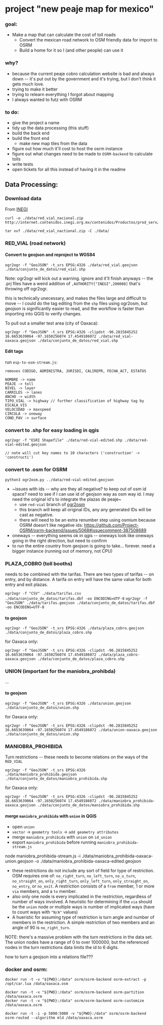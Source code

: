 # project "new peaje map for mexico"

### goal:
* Make a map that can calculate the cost of toll roads
  * Convert the mexican road network to OSM friendly data for import to OSRM
  * Build a home for it so I (and other people) can use it

### why? 
* because the current peaje cobro calculation website is bad and always down -- it's put out by the government and it's trying, but I don't think it gets much love.
* trying to make it better
* trying to relearn everything I forgot about mapping
* I always wanted to futz with OSRM

### to do:
* give the project a name
* tidy up the data processing (this stuff)
* build the back end
* build the front end
  * make new map tiles from the data 
* figure out how much it'll cost to host the osrm instance
* figure out what changes need to be made to `OSRM-backend` to calculate tolls
* write tests
* open tickets for all this instead of having it in the readme

## Data Processing:

### Download data
From [INEGI](https://www.inegi.org.mx/app/biblioteca/ficha.html?upc=889463674641)


```
curl -o ./data/red_vial_nacional.zip http://internet.contenidos.inegi.org.mx/contenidos/Productos/prod_serv/contenidos/espanol/bvinegi/productos/geografia/caminos/2018/889463674641_s.zip

tar xvf ./data/red_vial_nactional.zip -C ./data/
```

### RED_VIAL (road network)

#### Convert to geojson and reproject to WGS84

`ogr2ogr -f "GeoJSON" -t_srs EPSG:4326 ./data/red_vial.geojson ./data/conjunto_de_datos/red_vial.shp`


<!-- -s_srs EPSG:42310  -->

Note: ogr2ogr will kick out a warning. ignore and it'll finish anyways -- the .prj files have a weird addition of `,AUTHORITY["INEGI",200008]` that's throwing off ogr2ogr.

this is technically unecessary, and makes the files large and difficult to move -- I could do the tag editing from the `shp` files using ogr2osm, but geojson is significantly easier to read, and the workflow is faster than importing into QGIS to verify changes.

To pull out a smaller test area (city of Oaxaca):

`ogr2ogr -f "GeoJSON" -t_srs EPSG:4326 -clipdst -96.2815845252 16.6653639064 -97.1650256074 17.4549186072 ./data/red_vial-oaxaca.geojson ./data/conjunto_de_datos/red_vial.shp`


#### Edit tags
  run `esp-to-osm-stream.js`:
  
  ``` 
  removes CODIGO, ADMINISTRA, JURISDI, CALIREPR, FECHA_ACT, ESTATUS

  NOMBRE -> name
  PEAJE -> toll
  NIVEL -> layer
  CARRILES -> lanes
  ANCHO -> width
  TIPO_VIAL -> highway // further classification of highway tag by ESCALA_VIS
  VELOCIDAD -> maxspeed
  CIRCULA -> oneway
  COND_PAV -> surface
  ```

### convert to .shp for easy loading in qgis
  ```
  ogr2ogr -f "ESRI Shapefile" ./data/red-vial-edited.shp ./data/red-vial-edited.geojson

  // note will cut key names to 10 characters ('construction' -> 'constructi')
  ```
### convert to .osm for OSRM
  `python3 ogr2osm.py ../data/red-vial-edited.geojson`
 
  * ~issues with ids -- why are they all negative? to keep out of osm id space? need to see if I can use id of geojson way as osm way id. I may need the original id's to integrate the plazas de peaje~
    * use `red-vial` branch of [ogr2osm](https://github.com/camilleanne/ogr2osm/)
    * this branch will keep all original IDs, any any generated IDs will be cast as negative.
    * there will need to be an extra renumber step using osmium because OSRM doesn't like negative ids: https://github.com/Project-OSRM/osrm-backend/issues/5068#issuecomment-387508689
  * oneways -- everything seems ok in qgis -- oneways look like oneways going in the right direction, but need to confirm
  * to run the entire country from geojson is going to take... forever. need a bigger instance (running out of memory, not CPU)

### PLAZA_COBRO (toll booths)

needs to be combined with the tarifas. There are two types of tarifas -- on entry, and by distance. A tarifa on entry will have the same value for both entry and exit plazas.

`ogr2ogr -f "CSV" ./data/tarifas.csv ./data/conjunto_de_datos/tarifas.dbf -oo ENCODING=UTF-8`
`ogr2ogr -f "GeoJSON" ./data/tarifas.geojson ./data/conjunto_de_datos/tarifas.dbf -oo ENCODING=UTF-8`

#### to geojson

`ogr2ogr -f "GeoJSON" -t_srs EPSG:4326 ./data/plaza_cobro.geojson ./data/conjunto_de_datos/plaza_cobro.shp`

for Oaxaca only:

`ogr2ogr -f "GeoJSON" -t_srs EPSG:4326 -clipdst -96.2815845252 16.6653639064 -97.1650256074 17.4549186072 ./data/plaza_cobro-oaxaca.geojson ./data/conjunto_de_datos/plaza_cobro.shp`

### UNION (important for the maniobra_prohibda)

...

#### to geojson

`ogr2ogr -f "GeoJSON" -t_srs EPSG:4326 ./data/union.geojson ./data/conjunto_de_datos/union.shp`

for Oaxaca only:

`ogr2ogr -f "GeoJSON" -t_srs EPSG:4326 -clipdst -96.2815845252 16.6653639064 -97.1650256074 17.4549186072 ./data/union-oaxaca.geojson ./data/conjunto_de_datos/union.shp`


### MANIOBRA_PROHIBIDA

Turn restrictions -- these needs to become relations on the ways of the `RED_VIAL`

`ogr2ogr -f "GeoJSON" -t_srs EPSG:4326 ./data/maniobra_prohibida.geojson ./data/conjunto_de_datos/maniobra_prohibida.shp`

for Oaxaca only:

`ogr2ogr -f "GeoJSON" -t_srs EPSG:4326 -clipdst -96.2815845252 16.6653639064 -97.1650256074 17.4549186072 ./data/maniobra_prohibida-oaxaca.geojson ./data/conjunto_de_datos/maniobra_prohibida.shp`

#### merge `maniobra_prohibida` with `union` in QGIS

* open `union`
* `vector` -> `geometry tools` -> `add geometry attributes`
* merge `maniobra_prohibida` with `union` on `id_union`
* export `maniobra_prohibida` before running `maniobra_prohibida-stream.js`

node maniobra_prohibida-stream.js -i ./data/maniobra_prohibida-oaxaca-union.geojson -o ./data/maniobra_prohibida-oaxaca-edited.geojson

* these restrictions do not include any sort of field for type of restriction. OSM requires one of: `no_right_turn`, `no_left_turn`, `no_u_turn`, `no_straight_on`, `only_right_turn`, `only_left_turn`, `only_straight_on`, `no_entry`, or `no_exit`. A restriction consists of a `from` member, 1 or more `via` members, and a `to` member. 
* also only one node is every implicated in the restriction, regardless of number of ways involved. A heuristic for determining if the `via` should be the `union` node or multiple ways is number of implicated ways (have to count ways with `"N/A"` values)
* A hueristic for assuming type of restriction is turn angle and number of members in the restriction. A simple restriction of two members and an angle of 90 is `no_right_turn`.

NOTE: there's a massive problem with the turn restrictions in the data set. The union nodes have a range of 0 to over 1000000, but the referenced nodes in the turn restrictions data limits the id to 6 digits.

how to turn a geojson into a relations file???


### docker and osrm:
```
docker run -t -v "${PWD}:/data" osrm/osrm-backend osrm-extract -p /opt/car.lua /data/oaxaca.osm

docker run -t -v "${PWD}:/data" osrm/osrm-backend osrm-partition /data/oaxaca.osrm
docker run -t -v "${PWD}:/data" osrm/osrm-backend osrm-customize /data/oaxaca.osrm

docker run -t -i -p 5000:5000 -v "${PWD}:/data" osrm/osrm-backend osrm-routed --algorithm mld /data/oaxaca.osrm
```